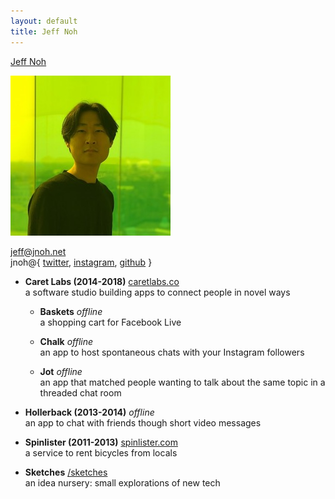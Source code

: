 ```yaml
---
layout: default
title: Jeff Noh
---
```


[Jeff Noh](/)  

![Me](/assets/2019-avatar.jpeg)

<a href="mailto:jeff@jnoh.net" rel="me">jeff@jnoh.net</a>  
jnoh@{ <a href="https://twitter.com/jnoh">twitter</a>, 
<a href="https://instagram.com/jnoh">instagram</a>, 
<a href="https://github.com/jnoh" rel="me">github</a> } 

* **Caret Labs (2014-2018)**
  [caretlabs.co](https://www.caretlabs.co)   
  a software studio building apps to connect people in novel ways
  * **Baskets**
    <i>offline</i>  
    a shopping cart for Facebook Live

  * **Chalk** 
    <i>offline</i>  
    an app to host spontaneous chats with your Instagram followers

  * **Jot** 
    <i>offline</i>  
    an app that matched people wanting to talk about the same topic in a threaded chat room

* **Hollerback (2013-2014)**
  <i>offline</i>  
  an app to chat with friends though short video messages

* **Spinlister (2011-2013)**
  [spinlister.com](https://spinlister.com)  
  a service to rent bicycles from locals

* **Sketches**
  [/sketches](/sketches)   
  an idea nursery: small explorations of new tech
